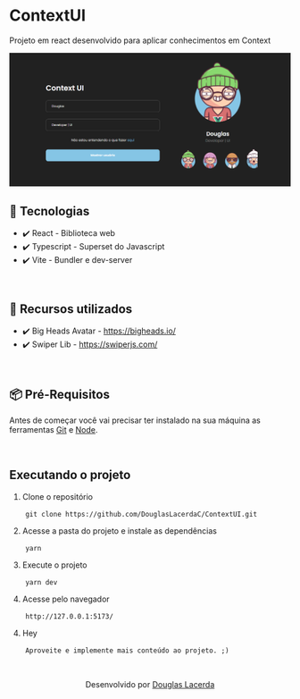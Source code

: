 # ContextUI
Projeto em react desenvolvido para aplicar conhecimentos em Context

![Screenshot](./src/assets/imgs/preview.png)

## 🚀 Tecnologias
- ✔️ React - Biblioteca web
- ✔️ Typescript - Superset do Javascript
- ✔️ Vite - Bundler e dev-server

<br />

## 💄 Recursos utilizados
- ✔️ Big Heads Avatar - <https://bigheads.io/>
- ✔️ Swiper Lib - <https://swiperjs.com/>

<br />

## 📦️ Pré-Requisitos
Antes de começar você vai precisar ter instalado na sua máquina as ferramentas [Git](https://git-scm.com/) e [Node](https://nodejs.org/en/download/).

<br />

## Executando o projeto
1. Clone o repositório
```
    git clone https://github.com/DouglasLacerdaC/ContextUI.git
```
2. Acesse a pasta do projeto e instale as dependências
```
    yarn
```
3. Execute o projeto
```
    yarn dev
```
4. Acesse pelo navegador
```
    http://127.0.0.1:5173/
```
4. Hey
```
    Aproveite e implemente mais conteúdo ao projeto. ;)
```

<br />

<p align="center">Desenvolvido por <a href=“https://www.linkedin.com/in/douglas-lacerda-da-conceicao/“>Douglas Lacerda</a></p>